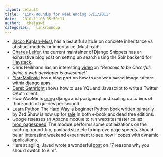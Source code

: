 ```yaml
---
layout: default
title:  "Link Roundup for week ending 5/11/2011"
date:   2010-11-03 05:50:11
author:   thejaswi
categories:   linkroundup
---
```


-   [Jacob
    Kaplan-Moss](http://www.jacobian.org/writing/concrete-inheritance/)
    has a beautiful article on concrete inheritance vs abstract models
    for inheritance. Must read!
-   [Charles
    Leifer](http://charlesleifer.com/blog/search-on-djangosnippetsorg/),
    the current maintainer of Django Snippets has an exhaustive blog
    post on setting up search using the Solr backend for
    [Haystack](http://www.haystacksearch.org/).
-   Chris Heilmann has an interesting
    [video](http://developer.yahoo.com/blogs/ydn/posts/2010/10/reasons-to-be-cheerful-being-a-web-developer-is-awesome/)
    on *\"Reasons to be Cheerful: being a web developer is awesome!\"*
-   [Piotr
    Malinski](http://www.rkblog.rk.edu.pl/w/p/using-web-based-image-editors-django-apps/)
    has a blog post on how to use web based image editors within django
    apps.
-   [Derek
    Gathright](http://derekville.net/2010/how-to-secure-oauth-in-javascript/)
    shows how to use YQL and Javascript to write a Twitter OAuth client.
-   How WooMe is
    [using](http://iamseb.com/seb/2010/11/django-and-postgresq-performance/#more-231)
    django and postgresql and scaling up to tens of thousands of queries
    per second.
-   Learn Python The Hard Way, a beginner Python book written primarily
    by Zed Shaw is now up for
    [sale](https://www.lulu.com/commerce/index.php?fBuyContent=9619669)
    in both e-book and dead tree editions.
-   Google releases an Apache module to run websites faster called
    [mod\_pagespeed](http://googlewebmastercentral.blogspot.com/2010/11/make-your-websites-run-faster.html).
    The module performs some optimizations on the caching, round-trip,
    payload size etc to improve page speeds. Should be an interesting
    weekend experiment to see how it copes with dynamic applications.
-   Here at agiliq, Javed wrote a wonderful
    [post](http://agiliq.com/blog/2010/11/seven-reasons-why-you-should-switch-to-vim-for-dja/)
    on \"7 reasons why you should switch to Vim\".
